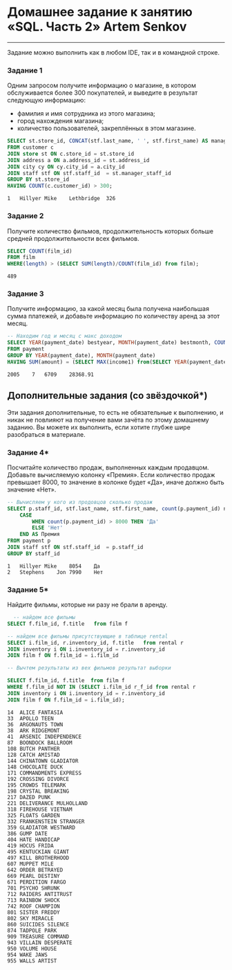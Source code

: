 # Домашнее задание к занятию «SQL. Часть 2» Artem Senkov

---

Задание можно выполнить как в любом IDE, так и в командной строке.

### Задание 1

Одним запросом получите информацию о магазине, в котором обслуживается более 300 покупателей, и выведите в результат следующую информацию: 
- фамилия и имя сотрудника из этого магазина;
- город нахождения магазина;
- количество пользователей, закреплённых в этом магазине.

```SQL
SELECT st.store_id, CONCAT(stf.last_name, ' ', stf.first_name) AS manager, cy.city, COUNT(customer_id) as Nom_of_customers
FROM customer c
JOIN store st ON c.store_id = st.store_id
JOIN address a ON a.address_id = st.address_id
JOIN city cy ON cy.city_id = a.city_id
JOIN staff stf ON stf.staff_id  = st.manager_staff_id
GROUP BY st.store_id
HAVING COUNT(c.customer_id) > 300;
```

```
1	Hillyer Mike	Lethbridge	326
```

### Задание 2

Получите количество фильмов, продолжительность которых больше средней продолжительности всех фильмов.
```SQL
SELECT COUNT(film_id)
FROM film
WHERE(length) > (SELECT SUM(length)/COUNT(film_id) from film);
```

```
489
```
### Задание 3

Получите информацию, за какой месяц была получена наибольшая сумма платежей, и добавьте информацию по количеству аренд за этот месяц.
```SQL
-- Находим год и месяц с макс доходом
SELECT YEAR(payment_date) bestyear, MONTH(payment_date) bestmonth, COUNT(payment_id) nom_of_rent, SUM(amount) as INCOME
FROM payment
GROUP BY YEAR(payment_date), MONTH(payment_date)
HAVING SUM(amount) = (SELECT MAX(income1) from(SELECT YEAR(payment_date) year1, MONTH(payment_date) month1, SUM(amount) income1 FROM payment GROUP BY YEAR(payment_date), MONTH(payment_date)) AVM)
```

```
2005	7	6709	28368.91
```

## Дополнительные задания (со звёздочкой*)
Эти задания дополнительные, то есть не обязательные к выполнению, и никак не повлияют на получение вами зачёта по этому домашнему заданию. Вы можете их выполнить, если хотите глубже шире разобраться в материале.

### Задание 4*

Посчитайте количество продаж, выполненных каждым продавцом. Добавьте вычисляемую колонку «Премия». Если количество продаж превышает 8000, то значение в колонке будет «Да», иначе должно быть значение «Нет».

```SQL
-- Вычисляем у кого из продовцов сколько продаж
SELECT p.staff_id, stf.last_name, stf.first_name, count(p.payment_id) nom_of_payments,
	CASE
		WHEN count(p.payment_id) > 8000 THEN 'Да'
		ELSE 'Нет'
	END AS Премия
FROM payment p
JOIN staff stf ON stf.staff_id  = p.staff_id
GROUP BY staff_id
```
```
1	Hillyer	Mike	8054	Да
2	Stephens	Jon	7990	Нет
```

### Задание 5*

Найдите фильмы, которые ни разу не брали в аренду.

```SQL
  -- найдем все фильмы
SELECT f.film_id, f.title   from film f

-- найдем все фильмы присутствующие в таблице rental 
SELECT i.film_id, r.inventory_id, f.title   from rental r 
JOIN inventory i ON i.inventory_id = r.inventory_id
JOIN film f ON f.film_id = i.film_id

-- Вычтем результаты из вех фильмов результат выборки

SELECT f.film_id, f.title  from film f
WHERE f.film_id NOT IN (SELECT i.film_id r_f_id from rental r 
JOIN inventory i ON i.inventory_id = r.inventory_id
JOIN film f ON f.film_id = i.film_id);
```
```
14	ALICE FANTASIA
33	APOLLO TEEN
36	ARGONAUTS TOWN
38	ARK RIDGEMONT
41	ARSENIC INDEPENDENCE
87	BOONDOCK BALLROOM
108	BUTCH PANTHER
128	CATCH AMISTAD
144	CHINATOWN GLADIATOR
148	CHOCOLATE DUCK
171	COMMANDMENTS EXPRESS
192	CROSSING DIVORCE
195	CROWDS TELEMARK
198	CRYSTAL BREAKING
217	DAZED PUNK
221	DELIVERANCE MULHOLLAND
318	FIREHOUSE VIETNAM
325	FLOATS GARDEN
332	FRANKENSTEIN STRANGER
359	GLADIATOR WESTWARD
386	GUMP DATE
404	HATE HANDICAP
419	HOCUS FRIDA
495	KENTUCKIAN GIANT
497	KILL BROTHERHOOD
607	MUPPET MILE
642	ORDER BETRAYED
669	PEARL DESTINY
671	PERDITION FARGO
701	PSYCHO SHRUNK
712	RAIDERS ANTITRUST
713	RAINBOW SHOCK
742	ROOF CHAMPION
801	SISTER FREDDY
802	SKY MIRACLE
860	SUICIDES SILENCE
874	TADPOLE PARK
909	TREASURE COMMAND
943	VILLAIN DESPERATE
950	VOLUME HOUSE
954	WAKE JAWS
955	WALLS ARTIST
```

